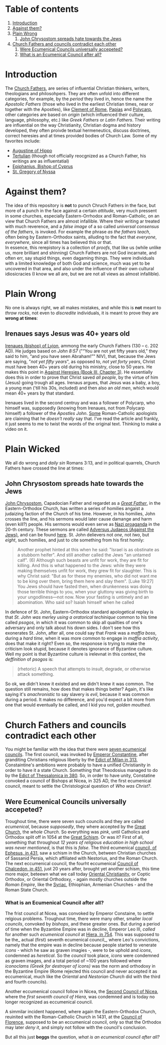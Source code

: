 # Table of contents
1. [Introduction](#introduction)
2. [Against them?](#against-them)
3. [Plain Wrong](#plain-wrong)
    1. [John Chrysostom spreads hate towards the Jews](#john-chrysostom-spreads-hate-towards-the-jews)
4. [Church Fathers and councils contradict each other](#church-fathers-and-councils-contradict-each-other)
    1. [Were Ecumenical Councils universally accepeted?](#were-ecumenical-councils-universally-accepeted)
    2. [What is an Ecumenical Council after all?](#what-is-an-ecumenical-council-after-all)

# Introduction
The [Church Fathers](https://en.wikipedia.org/wiki/Church_Fathers), are series of influential Christian thinkers, writers, theologians and philosohpers. They are often unfold into different categories, for example, by the _period_ they lived in, hence the name the _Apostolic Fathers_ (those who lived in the earliest Christian times, near or together with the Apostles), like [Clement of Rome](https://en.wikipedia.org/wiki/Pope_Clement_I), [Papias](https://en.wikipedia.org/wiki/Papias_of_Hierapolis) and [Polycarp](https://en.wikipedia.org/wiki/Polycarp), other categories are based on _origin_ (which influenced their culture, language, philosophy, etc.) like _Greek Fathers_ or _Latin Fathers_.
Their writing are influential on the way Christianity, Christian dogma and history developed, they often proivde textual hermeneutics, discuss doctrines, correct heresies and at times provided bodies of Church Law.
Some of my favorites include:
- [Augustine of Hippo](https://en.wikipedia.org/wiki/Augustine_of_Hippo)
- [Tertulian](https://en.wikipedia.org/wiki/Tertullian) (though not officially reocgnized as a Church Father, his writings are as influentatial)
- [Epiphanius, Bishop of Cyprus](https://en.wikipedia.org/wiki/Epiphanius_of_Salamis)
- [St. Gregory of Nyssa](https://en.wikipedia.org/wiki/Gregory_of_Nyssa)

# Against them?
The idea of this repository is **not** to punch Chruch Fathers in the face, but more of a punch in the face against a certain _attitude_, very much pressent in some churches, especially Eastern-Orrhodox and Roman-Catholic, on an view that Church Fathers are almost infallible. Where their writing ar treated with much reverence, and a _false image_ of a so called _universal consensus of the fathers_, is invoked. For example the phrase _as the fathers teach_, often being by Eastern-Orthodox saints, alluding to the fact that _everyone_, _everywhere_, since all times has believed this or that.  
In essence, this rerepistory is a collection of _proofs_, that like us (while unlike us, more brilliant and shinning) Church Fathers are not God incarnate, and often err, say stupid things, even dagaming things. They were individuals with a limited knowledge of both God and science, much was yet to be uncovered in that area, and also under the influence of their own cultural idiosicracies (I know we all are, but we are not all views as almost infallible).



# Plain Wrong
No one is always right, we all makes mistakes, and while this is **not** meant to _throw rocks_, not even to _discredite_ individuals, it is meant to prove they are **wrong at times**:

## Irenaues says Jesus was 40+ years old
[Irenaues (bishop) of Lyion](https://en.wikipedia.org/wiki/Irenaeus), ammong the early Church Fathers (130 – c. 202 AD). He judges based on _John 8:57_ ("“You are not yet fifty years old,” they said to him, “and you have seen Abraham!”" NIV), that, because the Jews are saying, "_not yet fifty years_", as opposed to, _not yet forty years_, Christ must have been 40+ years old  during his ministry, close to 50 years. He makes this point in [Against Heresies (Book III, Chapter 3)](https://www.newadvent.org/fathers/0103303.htm). He essentially does this in order to prove that Christ saved _all people_, by the virtue of him (Jesus) going trough all ages. Irenaus argues, that Jesus was a baby, a boy, a young man ('till his 30s, included) and then also an _old men_, which would mean 40+ years by that standard.

Irenaues lived in the second centruy and was a follower of Polycarp, who himself was, supposedly (knowing from Irenaues, not from Polycarp himself) a follower of the _Apostles John_.
[Some](http://www.biblicalcatholic.com/apologetics/a38.htm) Roman-Catholic apologists are claiming that he _doesn't really_ say that. I've read the article and frankly, it just seems to me to twist the words of the original text. Thinking to make a video on it.

# Plain Wicked 
We all do wrong and _daily sin_ Romans 3:13, and in political quarrels, Church Fathers have crossed the line at times:

## John Chrysostom spreads hate towards the Jews
[John Chrysostom](https://en.wikipedia.org/wiki/John_Chrysostom), Capadocian Father and regardet as a [_Great Father_](https://en.wikipedia.org/wiki/Church_Fathers#Great_Fathers), in the Eastern-Orthodox Church, has written a series of homilies angaist a judaizing faction of the Church of his time. However, in his homilies, John crosses the line, and his sermons would later cause damange and harm (even kill?) people. His sermons would even serve as [Nazi proaganda](https://en.wikipedia.org/wiki/Adversus_Judaeos#Chrysostom's_homilies_and_Nazism) in the 20-th century.
These sermons are called [Adversus Judaeos (Against the Jews)](https://en.wikipedia.org/wiki/Adversus_Judaeos), and can be found [here](https://en.wikisource.org/wiki/Eight_Homilies_Against_the_Jews). St. John delievers not _one_, not _two_, but _eight_, such homilies, and just to cite something from his first homily:
>Another prophet hinted at this when he said: "Israel is as obstinate as a stubborn heifer". And still another called the Jews "an untamed calf".
(6) Although such beasts are unfit for work, they are fit for killing. And this is what happened to the Jews: while they were making themselves unfit for work, they grew fit for slaughter. This is why Christ said: "But as for these my enemies, who did not want me to be king over them, bring them here and slay them". [Luke 19:27] You Jews should have fasted then, when drunkenness was doing those terrible things to you, when your gluttony was giving birth to your ungodliness—­not now. Now your fasting is untimely and an abomination. Who said so? Isaiah himself when he called 
>

In defence of St. John, Eastern-Orthodox standard apologetical replay is that _St. John was merley using a oratorical techinique_ common to his time called _psogos_, in which it was common to skip all quailties of one's adversary and only talk about his down sides.
I don't see how this exonerates St. John, after all, one could say that _Frank_ was a _maffia boss_, during a _hard time_, when it was more common to engage in _maffia activity_, does that make it right?
Even so, the responose is trying to make the criticism look stupid, because it denotes ignorance of Byzantine culture. Well my point is that Byzantine culture is irelevnat in this context, the _deffinition_ of _psogos_ is:
> (rhetoric) A speech that attempts to insult, degrade, or otherwise attack something​. 

So ok, we didn't knew it existed and we didn't knew it was common. The question still remains, how does that makes things better?
Again, it's like saying it's _anachronistic_ to say slavery is _evil_, because it was common during a period. It makes no difference, and you'd expect a bit more from one that would eventually be called, and I kid you not, _golden mouthed_.

# Church Fathers and councils contradict each other
You might be familiar with the idea that there were [seven ecumenical councils](https://en.wikipedia.org/wiki/First_seven_ecumenical_councils). The first council, was invoked by [Emperor Constantine](https://en.wikipedia.org/wiki/Constantine_the_Great), after granditing Christians religious liberty by the [Edict of Milan in 313](https://en.wikipedia.org/wiki/Edict_of_Milan), Constaintine's ambitions were probably to have a unified Christianity in order to have it a state Church. Something that Theodosius managed to do by the [Edict of Thessalonica in 380](https://en.wikipedia.org/wiki/State_church_of_the_Roman_Empire).
So, in order to have unity, Constatine convoked a council of Bishops at Nicea, in 325 AD, the first ecumenical council, meant to settle the Christological question of _Who was Christ?_.

## Were Ecumenical Councils universally accepeted?
Troughout time, there were seven such councils and they are called _ecumenical_, because _supposedly_, they where accepted by the [Great Church](https://en.wikipedia.org/wiki/Great_Church), the _whole Church_. So everything was _pink_, until Catholics and Orthodox split off in 1054 at the [Great Schism](https://en.wikipedia.org/wiki/East%E2%80%93West_Schism). Or was it?
First of all, something that throughout _12 years of religious education in high school was never mentioned_, is that this is _false_.
The third ecumenical [council, of Ephesus, in 431](https://en.wikipedia.org/wiki/Council_of_Ephesus), saw a schism in the Church, between Christian churches of Sassanid Persia, which affiliated with Nestorius, and the Roman Church.
The next eccumenical council, the fourht eccumenical [Council of Chalcedon, in 451](https://en.wikipedia.org/wiki/Council_of_Chalcedon), just 20 years after, brought yet another schism, this time more major, beteewn what we call today [Oriental Christianity](https://en.wikipedia.org/wiki/Oriental_Orthodox_Churches), or Coptic Orthodox, or Oriental Orthodoxy,  - again mostly churches outside the _Roman Empire_, like the [Syriac](https://en.wikipedia.org/wiki/Syriac_Christianity), Ethiophian, Armenian Churches - and the Roman State Church.

### What is an Ecumenical Council after all?
The frist council at Nicea, was convoked by Emperor Constaine, to settle relgious problems. Troughout time, there were many other, smaller _local councils_, convoked by _bishops_, and these greater ones. But during a period of time when the Byzantine Empire was in decline, Emperor Leo III, _called_ for another such _ecumenical council_ at [Hiera, in 754](https://en.wikipedia.org/wiki/Council_of_Hieria). This was supposed to be the_ actual (first) seventh ecumenical council_, where Leo's  convictions, namely that the empire was in decline because people started to venerate _icons_ - which he saw as graven imagies -, were to be uphold and _icons_, condemned as _heretical_.
So the _council_ took place, _icons_ were condemned as graven images, and a total period of ~100 years followed where _iconoclams (Greek for destroyer of icons)_ was the norm and orthodoxy in the Byzantine Empire (Rome rejected this council and never accepted it as eccumenical, much like the _Oriental_ and _Nestorian Church_ did with the third and fourth councils).

Another eccumenical council follow in Nicea, the [Second Council of Nicea](https://en.wikipedia.org/wiki/Second_Council_of_Nicaea), where the _first seventh council of Hiera_, was condemned and is today no longer recognized as eccumenical council.

A simmilar incident happened, where again the Eastern-Orthodox Church, reuinited with the Roman-Catholic Church in 1431, at the [Council of Florence](https://en.wikipedia.org/wiki/Council_of_Florence), supposed to be an eccumenical council, only so that the Orthodox may later _deny it_, and simply not follow with the council's conclusion.  

But all this just **beggs** the question, _what is an ecumenical council after all?_


